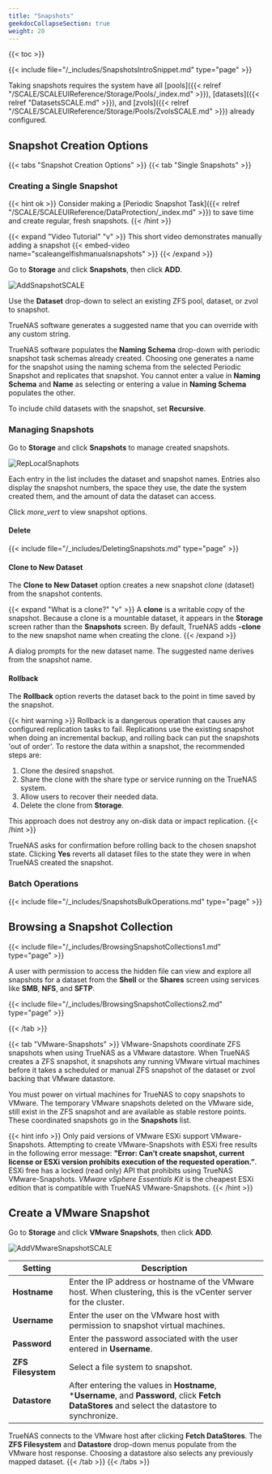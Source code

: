 ```yaml
---
title: "Snapshots"
geekdocCollapseSection: true
weight: 20
---
```


{{< toc >}}

{{< include file="/_includes/SnapshotsIntroSnippet.md" type="page" >}}

Taking snapshots requires the system have all [pools]({{< relref "/SCALE/SCALEUIReference/Storage/Pools/_index.md" >}}), [datasets]({{< relref "DatasetsSCALE.md" >}}), and [zvols]({{< relref "/SCALE/SCALEUIReference/Storage/Pools/ZvolsSCALE.md" >}}) already configured.

## Snapshot Creation Options

{{< tabs "Snapshot Creation Options" >}}
{{< tab "Single Snapshots" >}}

### Creating a Single Snapshot

{{< hint ok >}}
Consider making a [Periodic Snapshot Task]({{< relref "/SCALE/SCALEUIReference/DataProtection/_index.md" >}}) to save time and create regular, fresh snapshots.
{{< /hint >}}

{{< expand "Video Tutorial" "v" >}}
This short video demonstrates manually adding a snapshot {{< embed-video name="scaleangelfishmanualsnapshots" >}}
{{< /expand >}}

Go to **Storage** and click **Snapshots**, then click **ADD**.

![AddSnapshotSCALE](/images/SCALE/AddSnapshotSCALE.png "Create a New Snapshot")

Use the **Dataset** drop-down to select an existing ZFS pool, dataset, or zvol to snapshot.

TrueNAS software generates a suggested name that you can override with any custom string.

TrueNAS software populates the **Naming Schema** drop-down with periodic snapshot task schemas already created. Choosing one generates a name for the snapshot using the naming schema from the selected Periodic Snapshot and replicates that snapshot. You cannot enter a value in **Naming Schema** and **Name** as selecting or entering a value in **Naming Schema** populates the other. 

To include child datasets with the snapshot, set **Recursive**.
  
### Managing Snapshots

Go to **Storage** and click **Snapshots** to manage created snapshots.

![RepLocalSnaphots](/images/SCALE/RepLocalSnaphots.png "List of Snapshots")

Each entry in the list includes the dataset and snapshot names. Entries also display the snapshot numbers, the space they use, the date the system created them, and the amount of data the dataset can access.

Click <i class="material-icons" aria-hidden="true" title="Expand">more_vert</i> to view snapshot options.

#### Delete

{{< include file="/_includes/DeletingSnapshots.md" type="page" >}}

#### Clone to New Dataset

The **Clone to New Dataset** option creates a new snapshot *clone* (dataset) from the snapshot contents.

{{< expand "What is a clone?" "v" >}}
A **clone** is a writable copy of the snapshot.
Because a clone is a mountable dataset, it appears in the **Storage** screen rather than the **Snapshots** screen.
By default, TrueNAS adds **-clone** to the new snapshot name when creating the clone.
{{< /expand >}}

A dialog prompts for the new dataset name.
The suggested name derives from the snapshot name.

#### Rollback

The **Rollback** option reverts the dataset back to the point in time saved by the snapshot.

{{< hint warning >}}
Rollback is a dangerous operation that causes any configured replication tasks to fail.
Replications use the existing snapshot when doing an incremental backup, and rolling back can put the snapshots 'out of order'.
To restore the data within a snapshot, the recommended steps are:

1.  Clone the desired snapshot.
2.  Share the clone with the share type or service running on the TrueNAS system.
3.  Allow users to recover their needed data.
4.  Delete the clone from **Storage**.

This approach does not destroy any on-disk data or impact replication.
{{< /hint >}}

TrueNAS asks for confirmation before rolling back to the chosen snapshot state.
Clicking **Yes** reverts all dataset files to the state they were in when TrueNAS created the snapshot.

### Batch Operations

{{< include file="/_includes/SnapshotsBulkOperations.md" type="page" >}}

## Browsing a Snapshot Collection

{{< include file="/_includes/BrowsingSnapshotCollections1.md" type="page" >}}

A user with permission to access the hidden file can view and explore all snapshots for a dataset from the **Shell** or the **Shares** screen using services like **SMB**, **NFS**, and **SFTP**.

{{< include file="/_includes/BrowsingSnapshotCollections2.md" type="page" >}}

{{< /tab >}}

{{< tab "VMware-Snapshots" >}}
VMware-Snapshots coordinate ZFS snapshots when using TrueNAS as a VMware datastore.
When TrueNAS creates a ZFS snapshot, it snapshots any running VMware virtual machines before it takes a scheduled or manual ZFS snapshot of the dataset or zvol backing that VMware datastore.

You must power on virtual machines for TrueNAS to copy snapshots to VMware.
The temporary VMware snapshots deleted on the VMware side, still exist in the ZFS snapshot and are available as stable restore points.
These coordinated snapshots go in the **Snapshots** list.

{{< hint info >}}
Only paid versions of VMware ESXi support VMware-Snapshots. Attempting to create VMware-Snapshots with ESXi free results in the following error message: **"Error: Can’t create snapshot, current license or ESXi version prohibits execution of the requested operation.”**. ESXi free has a locked (read only) API that prohibits using TrueNAS VMware-Snapshots. *VMware vSphere Essentials Kit* is the cheapest ESXi edition that is compatible with TrueNAS VMware-Snapshots.
{{< /hint >}}

## Create a VMware Snapshot

Go to **Storage** and click **VMware Snapshots**, then click **ADD**.

![AddVMwareSnapshotSCALE](/images/SCALE/AddVMwareSnapshotSCALE.png "Creating a VMware Snapshot")

| Setting | Description |
|---------|-------------|
| **Hostname** | Enter the IP address or hostname of the VMware host. When clustering, this is the vCenter server for the cluster. |
| **Username** | Enter the user on the VMware host with permission to snapshot virtual machines. |
| **Password** | Enter the password associated with the user entered in **Username**. |
| **ZFS Filesystem** | Select a file system to snapshot. |
| **Datastore** | After entering the values in **Hostname**, ***Username**, and **Password**, click **Fetch DataStores** and select the datastore to synchronize. |

TrueNAS connects to the VMware host after clicking **Fetch DataStores**.
The **ZFS Filesystem** and **Datastore** drop-down menus populate from the VMware host response.
Choosing a datastore also selects any previously mapped dataset.
{{< /tab >}}
{{< /tabs >}}
